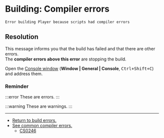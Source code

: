 # Building: Compiler errors
```
Error building Player because scripts had compiler errors
```

## Resolution

This message informs you that the build has failed and that there are other errors.  
The **compiler errors above this error** are stopping the build.

Open the [Console window](https://docs.unity3d.com/Manual/Console.html) (**Window | General | Console**, <kbd>Ctrl+Shift+C</kbd>) and address them.


### Reminder

:::error
These are errors.
:::

:::warning
These are warnings.
:::

---

- [Return to build errors.](../Build%20Errors.md)
- [See common compiler errors.](../../Compiler%20Errors.md)
    - [CS0246](../CS0246.md)
